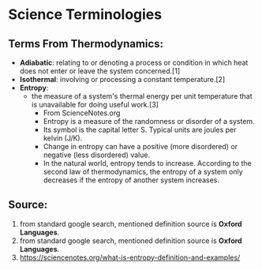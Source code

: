 # Science Terminologies

## Terms From Thermodynamics:

- **Adiabatic**: relating to or denoting a process or condition in which heat does not enter or leave the system concerned.\[1\]
- **Isothermal**: involving or processing a constant temperature.\[2\]
- **Entropy**: 
    - the measure of a system's thermal energy per unit temperature that is unavailable for doing useful work.\[3\]
        - From ScienceNotes.org
        - Entropy is a measure of the randomness or disorder of a system.
        - Its symbol is the capital letter S. Typical units are joules per kelvin (J/K).
        - Change in entropy can have a positive (more disordered) or negative (less disordered) value.
        - In the natural world, entropy tends to increase. According to the second law of thermodynamics, the entropy of a system only decreases if the entropy of another system increases.


## Source:

1. from standard google search, mentioned definition source is **Oxford Languages**.
2. from standard google search, mentioned definition source is **Oxford Languages**.
3. https://sciencenotes.org/what-is-entropy-definition-and-examples/


